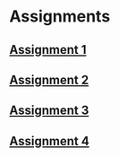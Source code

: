 # Assignments

## [Assignment 1](src/main.ts)
## [Assignment 2](src/main.ts)
## [Assignment 3](ASSIGNMENT_3.md)
## [Assignment 4](src/database/entities)
